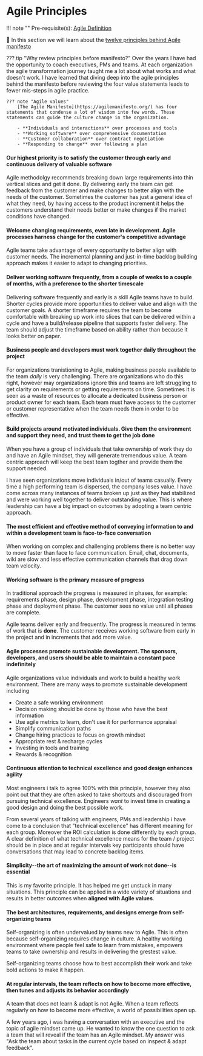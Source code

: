 # Agile Principles

!!! note ""
    Pre-requisite(s): [Agile Definition](../definition)

:construction:
In this section we will learn about the [twelve principles behind Agile manifesto](https://agilemanifesto.org/principles.html)

??? tip "Why review principles before manifesto?"
    Over the years I have had the opportunity to coach executives, PMs and teams. At each organization the agile transformation journey taught me a lot about what works and what doesn't work. I have learned that diving deep into the agile principles behind the manifesto before reviewing the four value statements leads to fewer mis-steps in agile practice.

    ??? note "Agile values"
        [The Agile Manifesto](https://agilemanifesto.org/) has four statements that condense a lot of wisdom into few words. These statements can guide the culture change in the organization.

        - **Individuals and interactions** over processes and tools
        - **Working software** over comprehensive documentation
        - **Customer collaboration** over contract negotiation
        - **Responding to change** over following a plan

#### Our highest priority is to satisfy the customer through early and continuous delivery of valuable software

 Agile methodolgy recommends breaking down large requirements into thin vertical slices and get it done. By delivering early the team can get feedback from the customer and make changes to better align with the needs of the customer. Sometimes the customer has just a general idea of what they need, by having access to the product increment it helps the customers understand their needs better or make changes if the market conditions have changed.

#### Welcome changing requirements, even late in development. Agile processes harness change for the customer's competitive advantage

Agile teams take advantage of every opportunity to better align with customer needs. The incremental planning and just-in-time backlog building approach makes it easier to adapt to changing priorities.

#### Deliver working software frequently, from a couple of weeks to a couple of months, with a preference to the shorter timescale

Delivering software frequently and early is a skill Agile teams have to build. Shorter cycles provide more opportunities to deliver value and align with the customer goals. A shorter timeframe requires the team to become comfortable with breaking up work into slices that can be delivered within a cycle and have a build/release pipeline that supports faster delivery. The team should adjust the timeframe based on ability rather than because it looks better on paper.

#### Business people and developers must work together daily throughout the project

For organizations tranistioning to Agile, making business people available to the team *daily* is very challenging. There are organizations who do this right, however may organizations ignore this and teams are left struggling to get clarity on requirements or getting requirements on time. Sometimes it is seen as a waste of resources to allocate a dedicated business person or product owner for each team. Each team must have access to the customer or customer representative when the team needs them in order to be effective.

#### Build projects around motivated individuals. Give them the environment and support they need, and trust them to get the job done

When you have a group of individuals that take ownership of work they do and have an Agile mindset, they will generate tremendous value. A team centric approach will keep the best team togther and provide them the support needed.

I have seen organizations move individuals in/out of teams casually. Every time a high performing team is dispersed, the company loses value. I have come across many instances of teams broken up just as they had stabilized and were working well together to deliver outstanding value. This is where leadership can have a big impact on outcomes by adopting a team centric approach.

#### The most efficient and effective method of conveying information to and within a development team is face-to-face conversation

When working on complex and challenging problems there is no better way to move faster than face to face communication. Email, chat, documents, wiki are slow and less effective communication channels that drag down team velocity.

#### Working software is the primary measure of progress

In traditional approach the progress is measured in phases, for example: requirements phase, design phase, development phase, integration testing phase and deployment phase. The customer sees no value until all phases are complete. 

Agile teams deliver early and frequently. The progress is measured in terms of work that is **done**. The customer receives working software from early in the project and in increments that add more value. 

#### Agile processes promote sustainable development. The sponsors, developers, and users should be able to maintain a constant pace indefinitely

Agile organizations value individuals and work to build a healthy work environment. There are many ways to promote sustainable development including 

- Create a safe working environment
- Decision making should be done by those who have the best information
- Use agile metrics to learn, don't use it for performance appraisal
- Simplify communication paths
- Change hiring practices to focus on growth mindset
- Appropriate rest & recharge cycles
- Investing in tools and training
- Rewards & recognition  

#### Continuous attention to technical excellence and good design enhances agility

Most engineers i talk to agree 100% with this principle, however they also point out that they are often asked to take shortcuts and discouraged from pursuing technical excellence. Engineers *want* to invest time in creating a good design and doing the best possible work.

From several years of talking with engineers, PMs and leadership i have come to a conclusion that "technical excellence" has different meaning for each group. Moreover the ROI calculation is done differently by each group. A clear definition of what technical excellence means for the team / project should be in place and at regular intervals key participants should have conversations that may lead to concrete backlog items.

#### Simplicity--the art of maximizing the amount of work not done--is essential

This is my favorite principle. It has helped me get unstuck in many situations. This principle can be applied in a wide variety of situations and results in better outcomes when **aligned with Agile values**.

#### The best architectures, requirements, and designs emerge from self-organizing teams

Self-organizing is often undervalued by teams new to Agile. This is often because self-organizing requires change in culture. A healthy working environment where people feel safe to learn from mistakes, empowers teams to take ownership and results in delivering the grestest value.

Self-organizing teams choose how to best accomplish their work and take bold actions to make it happen.

#### At regular intervals, the team reflects on how to become more effective, then tunes and adjusts its behavior accordingly

A team that does not learn & adapt is not Agile. When a team reflects regularly on how to become more effective, a world of possibilities open up.

A few years ago, i was having a conversation with an executive and the topic of agile mindset came up. He wanted to know the one question to ask a team that will reveal if the team has an Agile mindset. My answer was "Ask the team about tasks in the current cycle based on inspect & adapt feedback".
